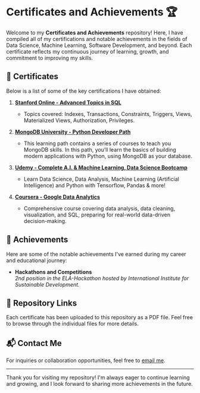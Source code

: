 # Certificates and Achievements 🏆

Welcome to my **Certificates and Achievements** repository! Here, I have compiled all of my certifications and notable achievements in the fields of Data Science, Machine Learning, Software Development, and beyond. Each certificate reflects my continuous journey of learning, growth, and commitment to improving my skills.

## 📜 Certificates

Below is a list of some of the key certifications I have obtained:

1. **[Stanford Online - Advanced Topics in SQL](https://courses.edx.org/certificates/5ed556a0d0084b8099dc7678cb71a55c?_gl=1*yz08d2*_gcl_aw*R0NMLjE3MjQ0NzA1ODkuQ2p3S0NBanc1cUMyQmhCOEVpd0F2cWE0MW9WQzl0NjdQbDVhSU9FSmxxYjJkaEZteV9GR2lwZDlLS0w3bW10TmNVbmN4MXpINklhX1Nob0NfbG9RQXZEX0J3RQ..*_gcl_au*MTM2ODM4MTg4My4xNzI0Mjc2ODE3*_ga*ODc5MDg1NjMuMTcyNDI3NjgxNQ..*_ga_D3KS4KMDT0*MTcyNTY2MDE3NS4yMy4xLjE3MjU2NjAzMzQuNTkuMC4w)**
   - Topics covered: Indexes, Transactions, Constraints, Triggers, Views, Materialized Views, Authorization, Privileges.

1. **[MongoDB University - Python Developer Path](chrome-extension://efaidnbmnnnibpcajpcglclefindmkaj/https://ti-user-certificates.s3.amazonaws.com/ae62dcd7-abdc-4e90-a570-83eccba49043/fa5841f3-5d76-47ff-8616-480bc5ce42fc-gagandeep-singh-1f0035b0-20c8-40a6-adb5-de6f6e280f21-certificate.pdf)**
    - This learning path contains a series of courses to teach you MongoDB skills. In this path, you’ll learn the basics of building modern applications with Python, using MongoDB as your database.

1. **[Udemy - Complete A.I. & Machine Learning, Data Science Bootcamp](https://www.udemy.com/certificate/UC-65690531-c148-4162-b0ae-4cdef4d8e6d2/)**
   - Learn Data Science, Data Analysis, Machine Learning (Artificial Intelligence) and Python with Tensorflow, Pandas &amp; more!

1. **[Coursera - Google Data Analytics](https://coursera.org/share/4c1706acbbf052c84481ceffe558e1df)**
   - Comprehensive course covering data analysis, data cleaning, visualization, and SQL, preparing for real-world data-driven decision-making.

## 🏅 Achievements

Here are some of the notable achievements I've earned during my career and educational journey:
- **Hackathons and Competitions**  
  _2nd position in the ELA-Hackathon hosted by International Institute for Sustainable Development._

## 🔗 Repository Links

Each certificate has been uploaded to this repository as a PDF file. Feel free to browse through the individual files for more details.

## 📬 Contact Me

For inquiries or collaboration opportunities, feel free to [email me](mailto:your.email@example.com).

---

Thank you for visiting my repository! I'm always eager to continue learning and growing, and I look forward to sharing more achievements in the future.
